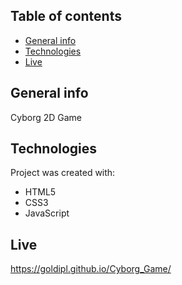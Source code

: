 ## Table of contents
* [General info](#general-info)
* [Technologies](#technologies)
* [Live](#live)

## General info
Cyborg 2D Game

## Technologies
Project was created with:
* HTML5
* CSS3
* JavaScript

## Live
https://goldipl.github.io/Cyborg_Game/